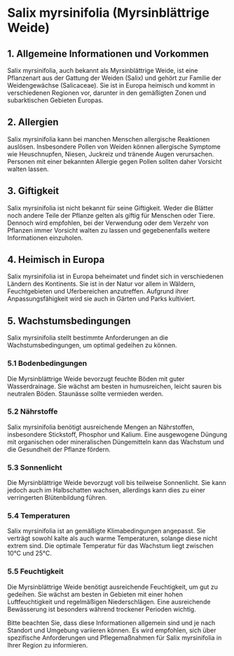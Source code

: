 # Salix myrsinifolia (Myrsinblättrige Weide)

## 1. Allgemeine Informationen und Vorkommen
Salix myrsinifolia, auch bekannt als Myrsinblättrige Weide, ist eine Pflanzenart aus der Gattung der Weiden (Salix) und gehört zur Familie der Weidengewächse (Salicaceae). Sie ist in Europa heimisch und kommt in verschiedenen Regionen vor, darunter in den gemäßigten Zonen und subarktischen Gebieten Europas.

## 2. Allergien
Salix myrsinifolia kann bei manchen Menschen allergische Reaktionen auslösen. Insbesondere Pollen von Weiden können allergische Symptome wie Heuschnupfen, Niesen, Juckreiz und tränende Augen verursachen. Personen mit einer bekannten Allergie gegen Pollen sollten daher Vorsicht walten lassen.

## 3. Giftigkeit
Salix myrsinifolia ist nicht bekannt für seine Giftigkeit. Weder die Blätter noch andere Teile der Pflanze gelten als giftig für Menschen oder Tiere. Dennoch wird empfohlen, bei der Verwendung oder dem Verzehr von Pflanzen immer Vorsicht walten zu lassen und gegebenenfalls weitere Informationen einzuholen.

## 4. Heimisch in Europa
Salix myrsinifolia ist in Europa beheimatet und findet sich in verschiedenen Ländern des Kontinents. Sie ist in der Natur vor allem in Wäldern, Feuchtgebieten und Uferbereichen anzutreffen. Aufgrund ihrer Anpassungsfähigkeit wird sie auch in Gärten und Parks kultiviert.

## 5. Wachstumsbedingungen
Salix myrsinifolia stellt bestimmte Anforderungen an die Wachstumsbedingungen, um optimal gedeihen zu können.

### 5.1 Bodenbedingungen
Die Myrsinblättrige Weide bevorzugt feuchte Böden mit guter Wasserdrainage. Sie wächst am besten in humusreichen, leicht sauren bis neutralen Böden. Staunässe sollte vermieden werden.

### 5.2 Nährstoffe
Salix myrsinifolia benötigt ausreichende Mengen an Nährstoffen, insbesondere Stickstoff, Phosphor und Kalium. Eine ausgewogene Düngung mit organischen oder mineralischen Düngemitteln kann das Wachstum und die Gesundheit der Pflanze fördern.

### 5.3 Sonnenlicht
Die Myrsinblättrige Weide bevorzugt voll bis teilweise Sonnenlicht. Sie kann jedoch auch im Halbschatten wachsen, allerdings kann dies zu einer verringerten Blütenbildung führen.

### 5.4 Temperaturen
Salix myrsinifolia ist an gemäßigte Klimabedingungen angepasst. Sie verträgt sowohl kalte als auch warme Temperaturen, solange diese nicht extrem sind. Die optimale Temperatur für das Wachstum liegt zwischen 10°C und 25°C.

### 5.5 Feuchtigkeit
Die Myrsinblättrige Weide benötigt ausreichende Feuchtigkeit, um gut zu gedeihen. Sie wächst am besten in Gebieten mit einer hohen Luftfeuchtigkeit und regelmäßigen Niederschlägen. Eine ausreichende Bewässerung ist besonders während trockener Perioden wichtig.

Bitte beachten Sie, dass diese Informationen allgemein sind und je nach Standort und Umgebung variieren können. Es wird empfohlen, sich über spezifische Anforderungen und Pflegemaßnahmen für Salix myrsinifolia in Ihrer Region zu informieren.
